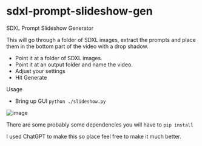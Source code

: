 # sdxl-prompt-slideshow-gen
SDXL Prompt Slideshow Generator

This will go through a folder of SDXL images, extract the prompts and place them in the bottom part of the video with a drop shadow.

- Point it at a folder of SDXL images.
- Point it at an output folder and name the video.
- Adjust your settings
- Hit Generate

Usage

- Bring up GUI
`python ./slideshow.py`

![image](https://github.com/purzbeats/sdxl-prompt-slideshow-gen/assets/97489706/e61479ba-8609-4d71-afcd-d186e3e72ea3)

There are some probably some dependencies you will have to `pip install`

I used ChatGPT to make this so place feel free to make it much better.
